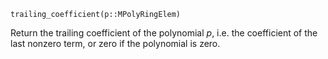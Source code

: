 ```
trailing_coefficient(p::MPolyRingElem)
```

Return the trailing coefficient of the polynomial $p$, i.e. the coefficient of the last nonzero term, or zero if the polynomial is zero.
